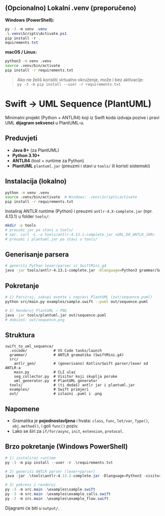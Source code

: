 
## (Opcionalno) Lokalni .venv (preporučeno)

**Windows (PowerShell):**
```powershell
py -3 -m venv .venv
.\.venv\Scripts\Activate.ps1
pip install -r .equirements.txt
```

**macOS / Linux:**
```bash
python3 -m venv .venv
source .venv/bin/activate
pip install -r requirements.txt
```

> Ako ne želiš koristiti virtualno okruženje, može i bez aktivacije:  
> `py -3 -m pip install --user -r requirements.txt`


# Swift → UML Sequence (PlantUML)

Minimalni projekt (Python + ANTLR4) koji iz Swift koda izdvaja pozive i pravi UML **dijagram sekvenci** u PlantUML-u.

## Preduvjeti
- **Java 8+** (za PlantUML)
- **Python 3.10+**
- **ANTLR4** (tool + runtime za Python)
- **PlantUML** `plantuml.jar` (preuzmi i stavi u `tools/` ili koristi sistemski)

## Instalacija (lokalno)
```bash
python -m venv .venv
source .venv/bin/activate  # Windows: .venv\Scripts\activate
pip install -r requirements.txt
```

Instaliraj ANTLR runtime (Python) i preuzmi `antlr-4.X-complete.jar` (npr. 4.13.1) u folder `tools/`:
```bash
mkdir -p tools
# preuzmi jar pa stavi u tools/
# npr. curl -L -o tools/antlr-4.13.1-complete.jar <URL_DO_ANTLR_JAR>
# preuzmi i plantuml.jar pa stavi u tools/
```

## Generisanje parsera
```bash
# generiši Python lexer/parser iz SwiftMini.g4
java -jar tools/antlr-4.13.1-complete.jar -Dlanguage=Python3 grammar/SwiftMini.g4 -o src/antlr_gen
```

## Pokretanje
```bash
# 1) Parsiraj, sakupi evente i napravi PlantUML (out/sequence.puml)
python src/main.py examples/sample.swift --puml out/sequence.puml

# 2) Renderuj PlantUML → PNG
java -jar tools/plantuml.jar out/sequence.puml
# dobićeš: out/sequence.png
```

## Struktura
```
swift_to_uml_sequence/
  .vscode/            # VS Code tasks/launch
  grammar/            # ANTLR gramatika (SwiftMini.g4)
  src/
    antlr_gen/        # (generisano) Kotlin/Swift parser/lexer od ANTLR-a
    main.py           # CLI ulaz
    seq_collector.py  # Visitor koji skuplja poruke
    uml_generator.py  # PlantUML generator
  tools/              # (ti dodaš) antlr jar i plantuml.jar
  examples/           # Swift primjeri
  out/                # izlazni .puml i .png
```

## Napomene
- Gramatika je **pojednostavljena** i hvata: `class`, `func`, `let/var`, `Type()`, `obj.method()`, i goli `func()` poziv.
- Lako se širi za `if/for/async`, `init`, `extension`, `protocol`.


## Brzo pokretanje (Windows PowerShell)
```powershell
# 1) instaliraj runtime
py -3 -m pip install --user -r .\requirements.txt

# 2) generiši ANTLR parser (lexer+parser)
java -jar .\tools\antlr-4.13.2-complete.jar -Dlanguage=Python3 -visitor -o .\src\antlr_gen .\grammar\SwiftLexer.g4 .\grammar\SwiftParser.g4

# 3) pokreni i renderuj
py -3 -m src.main .\examples\sample.swift
py -3 -m src.main .\examples\example_calls.swift
py -3 -m src.main .\examples\example_flow.swift
```
Dijagrami će biti u `output/`.
